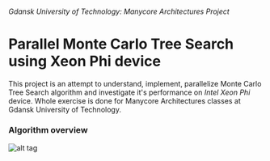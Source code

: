 ###### Gdansk University of Technology: Manycore Architectures Project

Parallel Monte Carlo Tree Search using Xeon Phi device
======

This project is an attempt to understand, implement, parallelize Monte Carlo Tree Search algorithm and investigate it's performance on _Intel Xeon Phi_ device. Whole exercise is done for Manycore Architectures classes at Gdansk University of Technology.

### Algorithm overview

![alt tag](https://raw.github.com/AleksanderGondek/GUT_Monte_Carlo_Tree_Search/master/assets/SchemeOfMCTS.png)

